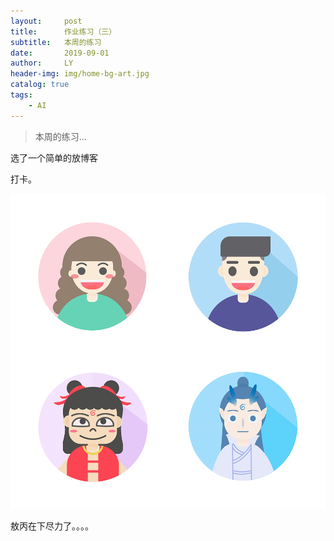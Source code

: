 ```yaml
---
layout:     post
title:      作业练习（三）
subtitle:   本周的练习
date:       2019-09-01
author:     LY
header-img: img/home-bg-art.jpg
catalog: true
tags:
    - AI
---
```


> 本周的练习... 

选了一个简单的放博客

打卡。

![](/img/2019090101.png)

敖丙在下尽力了。。。。